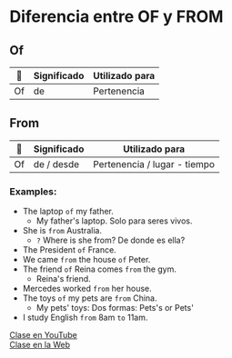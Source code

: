 # Diferencia entre OF y FROM

## Of

|🐺 |Significado |Utilizado para |
|---|------------|----------------|
|Of |de          |Pertenencia     |

## From

|🐺 |Significado |Utilizado para               |
|---|-------------|-----------------------------|
|Of |de / desde   |Pertenencia / lugar - tiempo |


### Examples:  
- The laptop `of` my father.
	- My father's laptop. Solo para seres vivos.
- She is `from` Australia.
	- `?` Where is she from? De donde es ella? 
- The President `of` France. 
- We came `from` the house `of` Peter. 
- The friend `of` Reina comes `from` the gym. 
	- Reina's friend.
- Mercedes worked `from` her house. 
- The toys `of` my pets are `from` China.
	- My pets' toys: Dos formas: Pets's or Pets' 
- I study English `from` 8am `to` 11am. 

[Clase en YouTube](https://www.youtube.com/watch?v=Rz3Yo6hdLtA)    
[Clase en la Web](https://www.pacho8a.com/ingl%C3%A9s/of-vs-from-diferencia/)